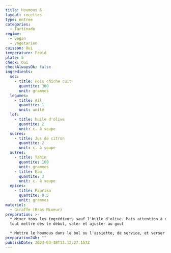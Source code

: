```yaml
---
title: Houmous &
layout: recettes
type: entree
categories:
  - Tartinade
regime:
  - vegan
  - vegetarien
cuisson: Oui
temperature: Froid
plate: 5
check: Oui
checkAlwaysOk: false
ingredients:
  sec:
    - title: Pois chiche cuit
      quantite: 300
      unit: grammes
  legumes:
    - title: Ail
      quantite: 1
      unit: unité
  lof:
    - title: huile d'olive
      quantite: 2
      unit: c. à soupe
  sucres:
    - title: Jus de citron
      quantite: 2
      unit: c. à soupe
  autres:
    - title: Tahin
      quantite: 100
      unit: grammes
    - title: Eau
      quantite: 3
      unit: c. à soupe
  epices:
    - title: Paprika
      quantite: 0.5
      unit: grammes
materiel:
  - Giraffe (Bras Mixeur)
preparation: >-
  * Mixer tous les ingrédients sauf l'huile d'olive. Mais attention à ne pas
  tout mettre dès le début, saler et ajuster au gout

  * Mettre le houmous dans le bol ou l'assiette, de service, et verser un filer d'huile d'olive sur le dessus. Parsemer très légèrement de paprika pour la décoration
preparation24h: ""
publishDate: 2024-03-18T13:12:27.157Z
---
```

